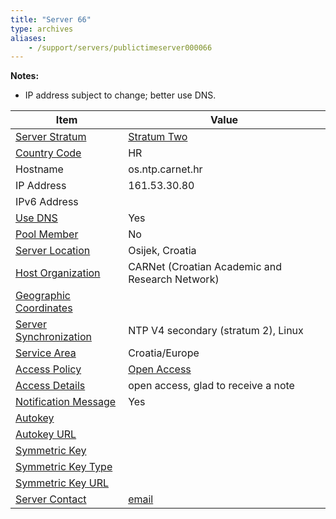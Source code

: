 ```yaml
---
title: "Server 66"
type: archives
aliases:
    - /support/servers/publictimeserver000066
---
```


**Notes:**

* IP address subject to change; better use DNS.

| Item | Value |
| ----- | ----- |
| [Server Stratum](/support/servers/serverstratum) | [Stratum Two](/support/servers/stratumtwotimeservers) |
| [Country Code](/support/servers/countrycode) | HR |
| Hostname |  os.ntp.carnet.hr  |
| IP Address |  161.53.30.80  |
| IPv6 Address | |
| [Use DNS](/support/servers/usedns) | Yes |
| [Pool Member](/support/servers/poolmember) | No |
| [Server Location](/support/servers/serverlocation) |  Osijek, Croatia |
| [Host Organization](/support/servers/hostorganization) |  CARNet (Croatian Academic and Research Network) |
| [ Geographic Coordinates](/support/servers/geographiccoordinates) |  |
| [Server Synchronization](/support/servers/serversynchronization) |  NTP V4 secondary (stratum 2), Linux |
| [Service Area](/support/servers/servicearea) |  Croatia/Europe |
| [Access Policy](/support/servers/accesspolicy) | [Open Access](/support/servers/openaccess) |
| [Access Details](/support/servers/accessdetails) |  open access, glad to receive a note  |
| [Notification Message](/support/servers/notificationmessage) | Yes |
| [Autokey](/support/servers/autokey) |  |
| [Autokey URL](/support/servers/autokeyurl) | |
| [Symmetric Key](/support/servers/symmetrickey) | |
| [Symmetric Key Type](/support/servers/symmetrickeytype) | |
| [Symmetric Key URL](/support/servers/symmetrickeyurl) | |
| [Server Contact](/support/servers/servercontact) | [email](mailto:ntp@carnet.hr) |
